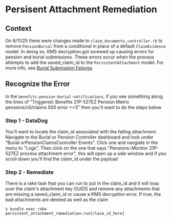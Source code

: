 # Persisent Attachment Remediation

## Context
On 6/11/25 there were changes made to `claim_documents_controller.rb` to remove `PensionBurial` from a conditional in place of a default `ClaimEvidence` model. In doing so,
KMS decryption got screwed up causing errors for pension and burial submissions. These errors occur when the process attempts to add the saved_claim_id to the `PersistentAttachment` model.
For more info, see [Burial Submission Failures](https://github.com/department-of-veterans-affairs/va.gov-team-sensitive/blob/master/Postmortems/2025/2025-06-11_Burial_Submission_Failures.md)

## Recognize the Error
In the `benefits-pension-burial-notifications`, if you see something along the lines of "Triggered: Benefits 21P-527EZ Pension Metric pensions/v0/claims 500 error >=3" then you'll want to do the steps below

### Step 1 - DataDog
You'll want to locate the claim_id associated with the failing attachment. Navigate to the Burial or Pension Controller dashboard and
look under "Burial orPensionClaimsController Events". Click one and navgiate in the menu to "Logs". Then click on the one that says
"Pensions::Monitor 21P-527EZ process attachment error", this will open up a side window and if you scroll down you'll find the
claim_id under the payload

### Step 2 - Remediate
There is a rake task that you can run to put in the claim_id and it will loop over the claim's attachment key GUIDS
and remove any attachments that are missing a saved_claim_id or cause a KMS decryption error. If true, the bad attachments are deleted as well as the claim

`❯ bundle exec rake persistent_attachment_remediation:run[claim_id_here]`

